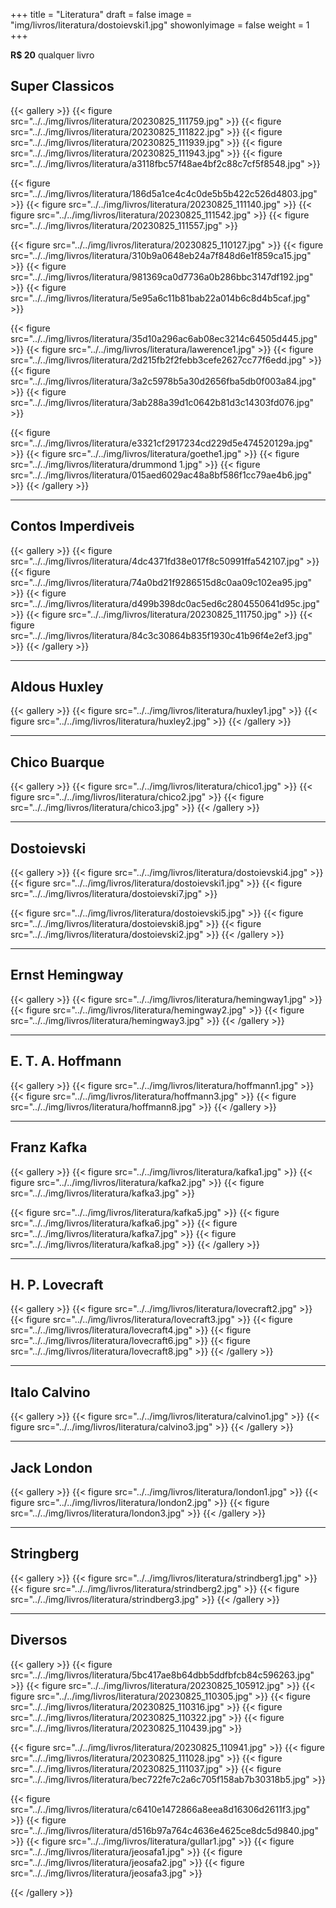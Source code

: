 +++
title = "Literatura"
draft = false
image = "img/livros/literatura/dostoievski1.jpg"
showonlyimage = false
weight = 1
+++
<!--more-->

**R$ 20** qualquer livro

## Super Classicos

{{< gallery >}}
{{< figure src="../../img/livros/literatura/20230825_111759.jpg" >}}
{{< figure src="../../img/livros/literatura/20230825_111822.jpg" >}}
{{< figure src="../../img/livros/literatura/20230825_111939.jpg" >}}
{{< figure src="../../img/livros/literatura/20230825_111943.jpg" >}}
{{< figure src="../../img/livros/literatura/a3118fbc57f48ae4bf2c88c7cf5f8548.jpg" >}}

{{< figure src="../../img/livros/literatura/186d5a1ce4c4c0de5b5b422c526d4803.jpg" >}}
{{< figure src="../../img/livros/literatura/20230825_111140.jpg" >}}
{{< figure src="../../img/livros/literatura/20230825_111542.jpg" >}}
{{< figure src="../../img/livros/literatura/20230825_111557.jpg" >}}

{{< figure src="../../img/livros/literatura/20230825_110127.jpg" >}}
{{< figure src="../../img/livros/literatura/310b9a0648eb24a7f848d6e1f859ca15.jpg" >}}
{{< figure src="../../img/livros/literatura/981369ca0d7736a0b286bbc3147df192.jpg" >}}
{{< figure src="../../img/livros/literatura/5e95a6c11b81bab22a014b6c8d4b5caf.jpg" >}}

{{< figure src="../../img/livros/literatura/35d10a296ac6ab08ec3214c64505d445.jpg" >}}
{{< figure src="../../img/livros/literatura/lawerence1.jpg" >}}
{{< figure src="../../img/livros/literatura/2d215fb2f2febb3cefe2627cc77f6edd.jpg" >}}
{{< figure src="../../img/livros/literatura/3a2c5978b5a30d2656fba5db0f003a84.jpg" >}}
{{< figure src="../../img/livros/literatura/3ab288a39d1c0642b81d3c14303fd076.jpg" >}}

{{< figure src="../../img/livros/literatura/e3321cf2917234cd229d5e474520129a.jpg" >}}
{{< figure src="../../img/livros/literatura/goethe1.jpg" >}}
{{< figure src="../../img/livros/literatura/drummond 1.jpg" >}}
{{< figure src="../../img/livros/literatura/015aed6029ac48a8bf586f1cc79ae4b6.jpg" >}}
{{< /gallery >}}

---

## Contos Imperdiveis

{{< gallery >}}
{{< figure src="../../img/livros/literatura/4dc4371fd38e017f8c50991ffa542107.jpg" >}}
{{< figure src="../../img/livros/literatura/74a0bd21f9286515d8c0aa09c102ea95.jpg" >}}
{{< figure src="../../img/livros/literatura/d499b398dc0ac5ed6c2804550641d95c.jpg" >}}
{{< figure src="../../img/livros/literatura/20230825_111750.jpg" >}}
{{< figure src="../../img/livros/literatura/84c3c30864b835f1930c41b96f4e2ef3.jpg" >}}
{{< /gallery >}}

---

## Aldous Huxley

{{< gallery >}}
{{< figure src="../../img/livros/literatura/huxley1.jpg" >}}
{{< figure src="../../img/livros/literatura/huxley2.jpg" >}}
{{< /gallery >}}

---

## Chico Buarque

{{< gallery >}}
{{< figure src="../../img/livros/literatura/chico1.jpg" >}}
{{< figure src="../../img/livros/literatura/chico2.jpg" >}}
{{< figure src="../../img/livros/literatura/chico3.jpg" >}}
{{< /gallery >}}

---

## Dostoievski

{{< gallery >}}
{{< figure src="../../img/livros/literatura/dostoievski4.jpg" >}}
{{< figure src="../../img/livros/literatura/dostoievski1.jpg" >}}
{{< figure src="../../img/livros/literatura/dostoievski7.jpg" >}}

{{< figure src="../../img/livros/literatura/dostoievski5.jpg" >}}
{{< figure src="../../img/livros/literatura/dostoievski8.jpg" >}}
{{< figure src="../../img/livros/literatura/dostoievski2.jpg" >}}
{{< /gallery >}}

---

## Ernst Hemingway

{{< gallery >}}
{{< figure src="../../img/livros/literatura/hemingway1.jpg" >}}
{{< figure src="../../img/livros/literatura/hemingway2.jpg" >}}
{{< figure src="../../img/livros/literatura/hemingway3.jpg" >}}
{{< /gallery >}}

---

## E. T. A. Hoffmann

{{< gallery >}}
{{< figure src="../../img/livros/literatura/hoffmann1.jpg" >}}
{{< figure src="../../img/livros/literatura/hoffmann3.jpg" >}}
{{< figure src="../../img/livros/literatura/hoffmann8.jpg" >}}
{{< /gallery >}}

---

## Franz Kafka

{{< gallery >}}
{{< figure src="../../img/livros/literatura/kafka1.jpg" >}}
{{< figure src="../../img/livros/literatura/kafka2.jpg" >}}
{{< figure src="../../img/livros/literatura/kafka3.jpg" >}}

{{< figure src="../../img/livros/literatura/kafka5.jpg" >}}
{{< figure src="../../img/livros/literatura/kafka6.jpg" >}}
{{< figure src="../../img/livros/literatura/kafka7.jpg" >}}
{{< figure src="../../img/livros/literatura/kafka8.jpg" >}}
{{< /gallery >}}

---

## H. P. Lovecraft

{{< gallery >}}
{{< figure src="../../img/livros/literatura/lovecraft2.jpg" >}}
{{< figure src="../../img/livros/literatura/lovecraft3.jpg" >}}
{{< figure src="../../img/livros/literatura/lovecraft4.jpg" >}}
{{< figure src="../../img/livros/literatura/lovecraft6.jpg" >}}
{{< figure src="../../img/livros/literatura/lovecraft8.jpg" >}}
{{< /gallery >}}

---

## Italo Calvino

{{< gallery >}}
{{< figure src="../../img/livros/literatura/calvino1.jpg" >}}
{{< figure src="../../img/livros/literatura/calvino3.jpg" >}}
{{< /gallery >}}

---

## Jack London

{{< gallery >}}
{{< figure src="../../img/livros/literatura/london1.jpg" >}}
{{< figure src="../../img/livros/literatura/london2.jpg" >}}
{{< figure src="../../img/livros/literatura/london3.jpg" >}}
{{< /gallery >}}

---

## Stringberg

{{< gallery >}}
{{< figure src="../../img/livros/literatura/strindberg1.jpg" >}}
{{< figure src="../../img/livros/literatura/strindberg2.jpg" >}}
{{< figure src="../../img/livros/literatura/strindberg3.jpg" >}}
{{< /gallery >}}

---

## Diversos

{{< gallery >}}
{{< figure src="../../img/livros/literatura/5bc417ae8b64dbb5ddfbfcb84c596263.jpg" >}}
{{< figure src="../../img/livros/literatura/20230825_105912.jpg" >}}
{{< figure src="../../img/livros/literatura/20230825_110305.jpg" >}}
{{< figure src="../../img/livros/literatura/20230825_110316.jpg" >}}
{{< figure src="../../img/livros/literatura/20230825_110322.jpg" >}}
{{< figure src="../../img/livros/literatura/20230825_110439.jpg" >}}

{{< figure src="../../img/livros/literatura/20230825_110941.jpg" >}}
{{< figure src="../../img/livros/literatura/20230825_111028.jpg" >}}
{{< figure src="../../img/livros/literatura/20230825_111037.jpg" >}}
{{< figure src="../../img/livros/literatura/bec722fe7c2a6c705f158ab7b30318b5.jpg" >}}

{{< figure src="../../img/livros/literatura/c6410e1472866a8eea8d16306d2611f3.jpg" >}}
{{< figure src="../../img/livros/literatura/d516b97a764c4636e4625ce8dc5d9840.jpg" >}}
{{< figure src="../../img/livros/literatura/gullar1.jpg" >}}
{{< figure src="../../img/livros/literatura/jeosafa1.jpg" >}}
{{< figure src="../../img/livros/literatura/jeosafa2.jpg" >}}
{{< figure src="../../img/livros/literatura/jeosafa3.jpg" >}}

{{< /gallery >}}